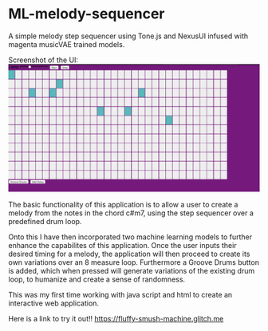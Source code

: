 # ML-melody-sequencer

A simple melody step sequencer using Tone.js and NexusUI infused with magenta musicVAE trained models.

Screenshot of the UI:
<img src = "https://raw.githubusercontent.com/nol-alb/ML-melody-sequencer/master/images/Screenshot%202020-09-15%20at%201.48.34%20PM.png"/>


The basic functionality of this application is to allow a user to create a melody from the
notes in the chord c#m7, using the step sequencer over a predefined drum loop.

Onto this I have then incorporated two machine learning models to further enhance the capabilites of this application.
Once the user inputs their desired timing for a melody, the application will then proceed to create its own variations over an 8 measure loop.
Furthermore a Groove Drums button is added, which when pressed will generate variations of the existing drum loop, to humanize and create a sense of randomness.

This was my first time working with java script and html to create an interactive web application.



Here is a link to try it out!!
https://fluffy-smush-machine.glitch.me
